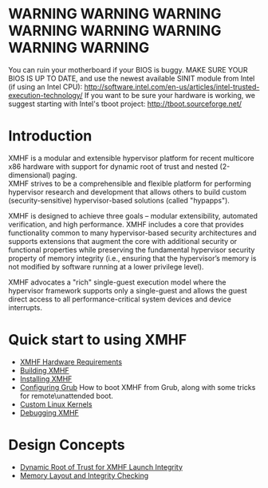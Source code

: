 WARNING WARNING WARNING WARNING WARNING WARNING WARNING WARNING
===============================================================

You can ruin your motherboard if your BIOS is
buggy. MAKE SURE YOUR BIOS IS UP TO DATE, and use the newest available
SINIT module from Intel (if using an Intel CPU):
<http://software.intel.com/en-us/articles/intel-trusted-execution-technology/>
If you want to be sure your hardware is working, we suggest starting
with Intel's tboot project: <http://tboot.sourceforge.net/>

Introduction
============

XMHF is a modular and extensible hypervisor platform for recent 
multicore x86 hardware with support for dynamic root of trust 
and nested (2-dimensional) paging.  
XMHF strives to be a
comprehensible and flexible platform for performing 
hypervisor research and development that allows others to build
custom (security-sensitive) hypervisor-based 
solutions (called "hypapps").

XMHF is designed to achieve three goals – modular extensibility,
automated verification, and high performance. XMHF includes a
core that provides functionality common to many hypervisor-based security
architectures and supports extensions that augment the core with
additional security or functional properties while preserving the 
fundamental hypervisor security property of memory integrity 
(i.e., ensuring that the hypervisor’s memory is not modified by 
software running at a lower privilege level).

XMHF advocates a "rich" single-guest execution model where the 
hypervisor framework supports only a single-guest and allows the 
guest direct access to all performance-critical system devices and 
device interrupts.

Quick start to using XMHF
=========================

* [XMHF Hardware Requirements](doc/hardware-requirements.md)
* [Building XMHF](doc/building-xmhf.md)
* [Installing XMHF](doc/installing-xmhf.md)
* [Configuring Grub](doc/configuring-grub.md) How to boot XMHF from
  Grub, along with some tricks for remote\unattended boot.
* [Custom Linux Kernels](doc/custom-linux-kernels.md)
* [Debugging XMHF](doc/debugging-xmhf.md)

Design Concepts
===============

* [Dynamic Root of Trust for XMHF Launch Integrity](doc/drtm-design.md)
* [Memory Layout and Integrity Checking](doc/memory-layout.md)
